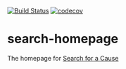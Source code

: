 [![Build Status](https://img.shields.io/github/workflow/status/gladly-team/search-homepage/Run%20tests)](https://github.com/gladly-team/search-homepage/actions?query=workflow%3A%22Run+tests%22)
[![codecov](https://codecov.io/gh/gladly-team/search-homepage/branch/master/graph/badge.svg)](https://codecov.io/gh/gladly-team/search-homepage)

# search-homepage
The homepage for [Search for a Cause](https://search.gladly.io)
